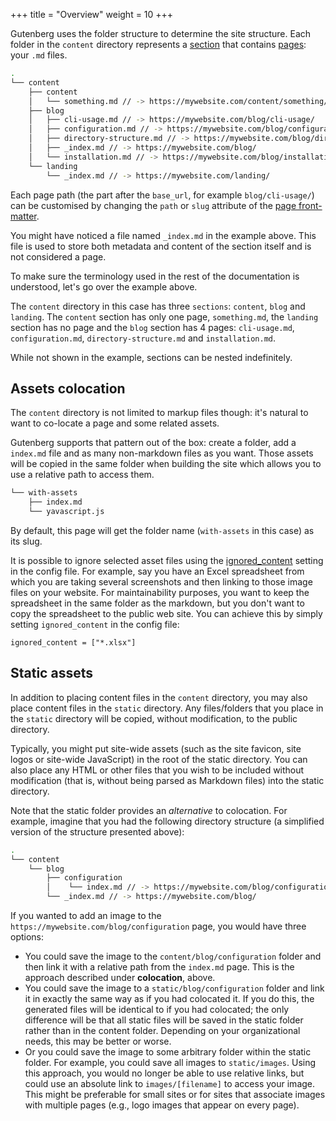 +++
title = "Overview"
weight = 10
+++


Gutenberg uses the folder structure to determine the site structure.
Each folder in the `content` directory represents a [section](./documentation/content/section.md)
that contains [pages](./documentation/content/page.md): your `.md` files.

```bash
.
└── content
    ├── content
    │   └── something.md // -> https://mywebsite.com/content/something/
    ├── blog
    │   ├── cli-usage.md // -> https://mywebsite.com/blog/cli-usage/
    │   ├── configuration.md // -> https://mywebsite.com/blog/configuration/
    │   ├── directory-structure.md // -> https://mywebsite.com/blog/directory-structure/
    │   ├── _index.md // -> https://mywebsite.com/blog/
    │   └── installation.md // -> https://mywebsite.com/blog/installation/
    └── landing
        └── _index.md // -> https://mywebsite.com/landing/
```

Each page path (the part after the `base_url`, for example `blog/cli-usage/`) can be customised by changing the `path` or `slug`
attribute of the [page front-matter](./documentation/content/page.md#front-matter).

You might have noticed a file named `_index.md` in the example above.
This file is used to store both metadata and content of the section itself and is not considered a page.

To make sure the terminology used in the rest of the documentation is understood, let's go over the example above.

The `content` directory in this case has three `sections`: `content`, `blog` and `landing`. The `content` section has only
one page, `something.md`, the `landing` section has no page and the `blog` section has 4 pages: `cli-usage.md`, `configuration.md`, `directory-structure.md`
and `installation.md`.

While not shown in the example, sections can be nested indefinitely.

## Assets colocation

The `content` directory is not limited to markup files though: it's natural to want to co-locate a page and some related
assets.

Gutenberg supports that pattern out of the box: create a folder, add a `index.md` file and as many non-markdown files as you want.
Those assets will be copied in the same folder when building the site which allows you to use a relative path to access them.

```bash
└── with-assets
    ├── index.md
    └── yavascript.js
```

By default, this page will get the folder name (`with-assets` in this case) as its slug.

It is possible to ignore selected asset files using the
[ignored_content](./documentation/getting-started/configuration.md) setting in the config file.
For example, say you have an Excel spreadsheet from which you are taking several screenshots and
then linking to those image files on your website. For maintainability purposes, you want to keep
the spreadsheet in the same folder as the markdown, but you don't want to copy the spreadsheet to
the public web site. You can achieve this by simply setting `ignored_content` in the config file:

```
ignored_content = ["*.xlsx"]
```

## Static assets

In addition to placing content files in the `content` directory, you may also place content 
files in the `static` directory.  Any files/folders that you place in the `static` directory
will be copied, without modification, to the public directory.  

Typically, you might put site-wide assets (such as the site favicon, site logos or site-wide
JavaScript) in the root of the static directory.  You can also place any HTML or other files that
you wish to be included without modification (that is, without being parsed as Markdown files)
into the static directory. 

Note that the static folder provides an _alternative_ to colocation.  For example, imagine that you
had the following directory structure (a simplified version of the structure presented above):

```bash
.
└── content
    └── blog
        ├── configuration
        │    └── index.md // -> https://mywebsite.com/blog/configuration/
        └── _index.md // -> https://mywebsite.com/blog/
```

If you wanted to add an image to the `https://mywebsite.com/blog/configuration` page, you would
have three options:
 *  You could save the image to the `content/blog/configuration` folder and then link it with a
 relative path from the `index.md` page.  This is the approach described under **colocation**,
 above.
 *  You could save the image to a `static/blog/configuration` folder and link it in exactly the
 same way as if you had colocated it.  If you do this, the generated files will be identical to 
 if you had colocated; the only difference will be that all static files will be saved in the 
 static folder rather than in the content folder.  Depending on your organizational needs, this
 may be better or worse.
 *  Or you could save the image to some arbitrary folder within the static folder.  For example,
 you could save all images to `static/images`.  Using this approach, you would no longer be able
 to use relative links, but could use an absolute link to `images/[filename]` to access your 
 image.  This might be preferable for small sites or for sites that associate images with 
 multiple pages (e.g., logo images that appear on every page).
